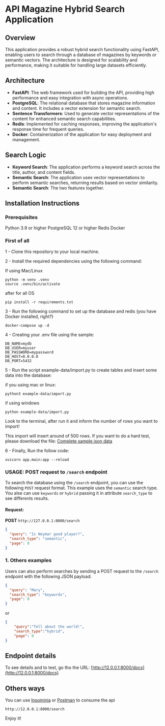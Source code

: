 # API Magazine Hybrid Search Application

## Overview

This application provides a robust hybrid search functionality using FastAPI, enabling users to search through a database of magazines by keywords or semantic vectors. The architecture is designed for scalability and performance, making it suitable for handling large datasets efficiently.


## Architecture

- **FastAPI**: The web framework used for building the API, providing high performance and easy integration with async operations.
- **PostgreSQL**: The relational database that stores magazine information and content. It includes a vector extension for semantic search.
- **Sentence Transformers**: Used to generate vector representations of the content for enhanced semantic search capabilities.
- **Redis**: Implemented for caching responses, improving the application's response time for frequent queries.
- **Docker**: Containerization of the application for easy deployment and management.


## Search Logic
- **Keyword Search**: The application performs a keyword search across the title, author, and content fields.
- **Semantic Search**: The application uses vector representations to perform semantic searches, returning results based on vector similarity.
- **Semantic Search**: The two features together.


## Installation Instructions

### Prerequisites
Python 3.9 or higher
PostgreSQL 12 or higher
Redis
Docker

### First of all
1 - Clone this repository to your local machine.

2 - Install the required dependencies using the following command:

If using Mac/Linux
````
python -m venv .venv
source .venv/bin/activate
````

after for all OS

```
pip install -r requirements.txt
```

3 - Run the following command to set up the database and redis (you have Docker installed, right?)
```
docker-compose up -d
```

4 - Creating your .env file using the sample:
```
DB_NAME=mydb
DB_USER=myuser
DB_PASSWORD=mypassword
DB_HOST=0.0.0.0
DB_PORT=5432
```

5 - Run the script example-data/import.py to create tables and insert some data into the database:

if you using mac or linux:
```
python3 example-data/import.py
```

if using windows
```
python example-data/import.py
```

Look to the terminal, after run it and inform the number of rows you want to import!


This import will insert around of 500 rows. If you want to do a hard test, please download the file:
[Complete sample json data](https://drive.google.com/file/d/1pNsb7rV61O_LkVlrp7OR8w2PP889wHD4/view?usp=share_link)


6 - Finally, Run the follow code:
```
uvicorn app.main:app --reload   
```


### USAGE: POST request to `/search` endpoint

To search the database using the `/search` endpoint, you can use the following `POST` request format. This example uses the `semantic` search type. You alse can use `keywords` or `hybrid` passing it in attribute `search_type` to see differents results.

#### Request:

**POST** `http://127.0.0.1:8000/search`

```json
{
  "query": "Is Neymar good player?",
  "search_type": "semantic",
  "page": 0
}
```


### 1. Others examples

Users can also perform searches by sending a POST request to the `/search` endpoint with the following JSON payload:

```json
{
  "query": "Mary",
  "search_type": "keywords",
  "page": 0
}
```

or

```json
{
	"query":"Tell about the world!",
	"search_type":"hybrid",
	"page": 0
}
```

## Endpoint details
To see details and to test, go tho the URL:
[http://12.0.0.1:8000/docs](http://12.0.0.1:8000/docs)


## Others ways
You can use [Insominia](https://insomnia.rest/download) or [Postman](https://www.postman.com) to consume the api

```
http://12.0.0.1:8000/search
```

Enjoy it!